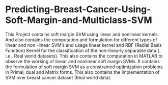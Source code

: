 # Predicting-Breast-Cancer-Using-Soft-Margin-and-Multiclass-SVM

This Project contains soft margin SVM using linear and nonlinear kernels. And also contains the computation and formulation for different types of linear and non -linear SVM’s and usage linear kernel and RBF (Radial Basis Function) Kernel for the classification of the non-linearly separable data (. i.e., Real world datasets).
This also contains the computation in MATLAB to observe the working of linear and nonlinear soft margin SVMs. It contains the formulation of soft margin SVM as a constrained optimization problems in Primal, dual and Matrix forms. This also contains the implementation of SVM over breast cancer dataset (Real world data).
